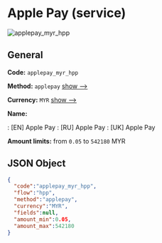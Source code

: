 
# Apple Pay (service) 
![applepay_myr_hpp](https://static.openfintech.io/payment_methods/applepay_myr_hpp/logo.svg?w=400&c=v0.59.26#w200)  

## General 
 
**Code:** `applepay_myr_hpp` 
 
**Method:** `applepay` 
 [show -->](/payment-methods/applepay/) 
 
**Currency:** `MYR` [show -->](/currencies/MYR/) 
 
**Name:** 
 
:	[EN] Apple Pay 
:	[RU] Apple Pay 
:	[UK] Apple Pay 
 
**Amount limits:** from `0.05` to `542180` MYR 

## JSON Object 

```json
{
  "code":"applepay_myr_hpp",
  "flow":"hpp",
  "method":"applepay",
  "currency":"MYR",
  "fields":null,
  "amount_min":0.05,
  "amount_max":542180
}
```  
